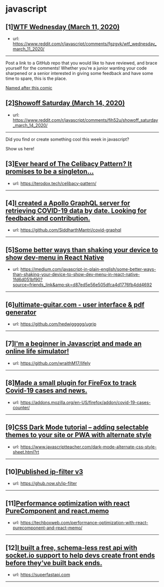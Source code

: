 # javascript
## [1][WTF Wednesday (March 11, 2020)](https://www.reddit.com/r/javascript/comments/fgzgvk/wtf_wednesday_march_11_2020/)
- url: https://www.reddit.com/r/javascript/comments/fgzgvk/wtf_wednesday_march_11_2020/
---
Post a link to a GitHub repo that you would like to have reviewed, and brace yourself for the comments!
Whether you're a junior wanting your code sharpened or a senior interested in giving some feedback and have some time to spare, 
this is the place.

[Named after this comic](https://davidwalsh.name/demo/code-review.png)
## [2][Showoff Saturday (March 14, 2020)](https://www.reddit.com/r/javascript/comments/fih52u/showoff_saturday_march_14_2020/)
- url: https://www.reddit.com/r/javascript/comments/fih52u/showoff_saturday_march_14_2020/
---
Did you find or create something cool this week in javascript? 

Show us here!
## [3][Ever heard of The Celibacy Pattern? It promises to be a singleton...](https://www.reddit.com/r/javascript/comments/fjbfz7/ever_heard_of_the_celibacy_pattern_it_promises_to/)
- url: https://terodox.tech/celibacy-pattern/
---

## [4][I created a Apollo GraphQL server for retrieving COVID-19 data by date. Looking for feedback and contribution.](https://www.reddit.com/r/javascript/comments/fjjyax/i_created_a_apollo_graphql_server_for_retrieving/)
- url: https://github.com/SiddharthMantri/covid-graphql
---

## [5][Some better ways than shaking your device to show dev-menu in React Native](https://www.reddit.com/r/javascript/comments/fji431/some_better_ways_than_shaking_your_device_to_show/)
- url: https://medium.com/javascript-in-plain-english/some-better-ways-than-shaking-your-device-to-show-dev-menu-in-react-native-1fd6d051bf90?source=friends_link&amp;sk=d87ed5e56e505dfca4d1776fb4dd4692
---

## [6][ultimate-guitar.com - user interface &amp; pdf generator](https://www.reddit.com/r/javascript/comments/fjjwpk/ultimateguitarcom_user_interface_pdf_generator/)
- url: https://github.com/hedwiggggg/ugrip
---

## [7][I'm a beginner in Javascript and made an online life simulator!](https://www.reddit.com/r/javascript/comments/fizjgs/im_a_beginner_in_javascript_and_made_an_online/)
- url: https://github.com/wraithM17/lifely
---

## [8][Made a small plugin for FireFox to track Covid-19 cases and news.](https://www.reddit.com/r/javascript/comments/fjj838/made_a_small_plugin_for_firefox_to_track_covid19/)
- url: https://addons.mozilla.org/en-US/firefox/addon/covid-19-cases-counter/
---

## [9][CSS Dark Mode tutorial – adding selectable themes to your site or PWA with alternate style](https://www.reddit.com/r/javascript/comments/fiwfrj/css_dark_mode_tutorial_adding_selectable_themes/)
- url: https://www.javascriptteacher.com/dark-mode-alternate-css-style-sheet.html?rt
---

## [10][Published ip-filter v3](https://www.reddit.com/r/javascript/comments/fje7mr/published_ipfilter_v3/)
- url: https://ghub.now.sh/ip-filter
---

## [11][Performance optimization with react PureComponent and react.memo](https://www.reddit.com/r/javascript/comments/fj59mv/performance_optimization_with_react_purecomponent/)
- url: https://techboxweb.com/performance-optimization-with-react-purecomponent-and-react-memo/
---

## [12][I built a free, schema-less rest api with socket.io support to help devs create front ends before they’ve built back ends.](https://www.reddit.com/r/javascript/comments/fjhou1/i_built_a_free_schemaless_rest_api_with_socketio/)
- url: https://superfastapi.com
---

